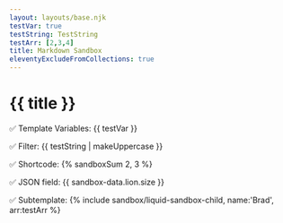 ```yaml
---
layout: layouts/base.njk
testVar: true
testString: TestString
testArr: [2,3,4]
title: Markdown Sandbox
eleventyExcludeFromCollections: true
---
```

# {{ title }}

✅ Template Variables: {{ testVar }}

✅ Filter: {{ testString | makeUppercase }}

✅ Shortcode: {% sandboxSum 2, 3 %}

✅ JSON field: {{ sandbox-data.lion.size }}

✅ Subtemplate: {% include sandbox/liquid-sandbox-child, name:'Brad', arr:testArr %}
